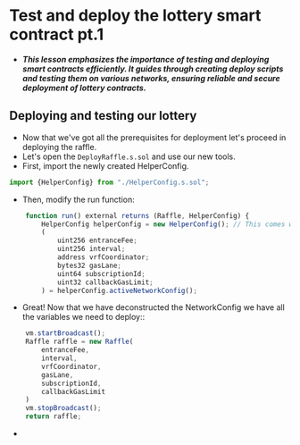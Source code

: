 # Test and deploy the lottery smart contract pt.1
- ***This lesson emphasizes the importance of testing and deploying smart contracts efficiently. It guides through creating deploy scripts and testing them on various networks, ensuring reliable and secure deployment of lottery contracts.***

## Deploying and testing our lottery
- Now that we've got all the prerequisites for deployment let's proceed in deploying the raffle.
- Let's open the `DeployRaffle.s.sol` and use our new tools.
- First, import the newly created HelperConfig.

```javascript
import {HelperConfig} from "./HelperConfig.s.sol";
```

- Then, modify the run function:

```javascript
    function run() external returns (Raffle, HelperConfig) {
        HelperConfig helperConfig = new HelperConfig(); // This comes with our mocks!
        (
            uint256 entranceFee;
            uint256 interval;
            address vrfCoordinator;
            bytes32 gasLane;
            uint64 subscriptionId;
            uint32 callbackGasLimit;
        ) = helperConfig.activeNetworkConfig();
```

- Great! Now that we have deconstructed the NetworkConfig we have all the variables we need to deploy::
```javascript
    vm.startBroadcast();
    Raffle raffle = new Raffle(
        entranceFee,
        interval,
        vrfCoordinator,
        gasLane,
        subscriptionId,
        callbackGasLimit
    )
    vm.stopBroadcast();
    return raffle;
```

- 